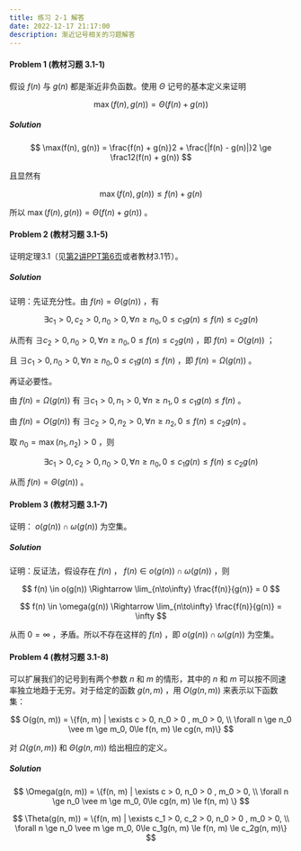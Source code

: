 ```yaml
---
title: 练习 2-1 解答
date: 2022-12-17 21:17:00
description: 渐近记号相关的习题解答
---
```


#### Problem 1 (教材习题 3.1-1)

假设 $f(n)$ 与 $g(n)$ 都是渐近非负函数。使用 $\Theta$ 记号的基本定义来证明

$$
\max(f(n), g(n)) = \Theta(f(n) + g(n))
$$

##### Solution

$$
\max(f(n), g(n)) = \frac{f(n) + g(n)}2 + \frac{|f(n) - g(n)|}2 \ge \frac12(f(n) + g(n))
$$

且显然有 

$$
\max(f(n), g(n)) \le f(n) + g(n)
$$

所以 $\max(f(n), g(n)) = \Theta(f(n) + g(n))$ 。

#### Problem 2 (教材习题 3.1-5)

证明定理3.1（见[第2讲PPT第6页](/slides/lec02-growth-of-functions.pdf#page=6)或者教材3.1节）。

##### Solution

证明：先证充分性。由 $f(n) = \Theta(g(n))$ ，有

$$
\exists c_1 > 0, c_2 > 0, n_0 > 0, \forall n \ge n_0, 0 \le c_1g(n) \le f(n) \le c_2g(n)
$$

从而有 $\exists c_2 > 0, n_0 > 0, \forall n \ge n_0, 0 \le f(n) \le c_2g(n)$ ，即 $f(n) = O(g(n))$ ；

且 $\exists c_1 > 0, n_0 > 0, \forall n \ge n_0, 0 \le c_1g(n) \le f(n)$ ，即 $f(n) = \Omega(g(n))$ 。

再证必要性。

由 $f(n) = \Omega(g(n))$ 有 $\exists c_1 > 0, n_1 > 0, \forall n \ge n_1, 0 \le c_1g(n) \le f(n)$ 。

由 $f(n) = O(g(n))$ 有 $\exists c_2 > 0, n_2 > 0, \forall n \ge n_2, 0 \le f(n) \le c_2g(n)$ 。

取 $n_0 = \max(n_1, n_2) > 0$ ，则

$$
\exists c_1 > 0, c_2 > 0, n_0 > 0, \forall n \ge n_0, 0 \le c_1g(n) \le f(n) \le c_2g(n)
$$

从而 $f(n) = \Theta(g(n))$ 。

#### Problem 3 (教材习题 3.1-7)

证明： $o(g(n)) \cap \omega(g(n))$ 为空集。

##### Solution

证明：反证法，假设存在 $f(n)$ ， $f(n) \in o(g(n)) \cap \omega(g(n))$ ，则

$$
f(n) \in o(g(n)) \Rightarrow \lim_{n\to\infty} \frac{f(n)}{g(n)} = 0
$$

$$
f(n) \in \omega(g(n)) \Rightarrow \lim_{n\to\infty} \frac{f(n)}{g(n)} = \infty
$$

从而 $0 = \infty$ ，矛盾。所以不存在这样的 $f(n)$ ，即 $o(g(n)) \cap \omega(g(n))$ 为空集。

#### Problem 4 (教材习题 3.1-8)

可以扩展我们的记号到有两个参数 $n$ 和 $m$ 的情形，其中的 $n$ 和 $m$ 可以按不同速率独立地趋于无穷。对于给定的函数 $g(n, m)$ ，用 $O(g(n, m))$ 来表示以下函数集：

$$
O(g(n, m)) = \{f(n, m) | \exists c > 0, n_0 > 0 , m_0 > 0, \\
\forall n \ge n_0 \vee m \ge m_0, 0\le f(n, m) \le cg(n, m)\}
$$

对 $\Omega(g(n, m))$ 和 $\Theta(g(n, m))$ 给出相应的定义。

##### Solution

$$
\Omega(g(n, m)) = \{f(n, m) | \exists c > 0, n_0 > 0 , m_0 > 0, \\
\forall n \ge n_0 \vee m \ge m_0, 0\le cg(n, m) \le f(n, m) \}
$$

$$
\Theta(g(n, m)) = \{f(n, m) | \exists c_1 > 0, c_2 > 0, n_0 > 0 , m_0 > 0, \\
\forall n \ge n_0 \vee m \ge m_0, 0\le c_1g(n, m) \le f(n, m) \le c_2g(n, m)\}
$$



